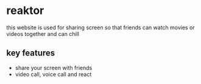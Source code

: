 # reaktor

this website is used for sharing screen so that friends can watch movies or videos together and can chill

## key features

- share your screen with friends
- video call, voice call and react
